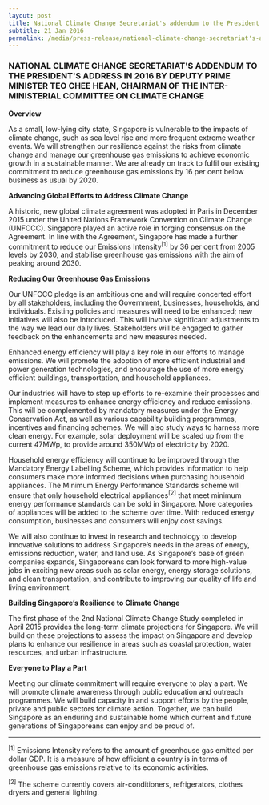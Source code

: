 ```yaml
---
layout: post
title: National Climate Change Secretariat's addendum to the President's Address in 2016 by Deputy Prime Minister Teo Chee Hean, Chairman of the Inter-Ministerial Committee on Climate Change
subtitle: 21 Jan 2016
permalink: /media/press-release/national-climate-change-secretariat's-addendum-to-the-president's-address-in-2016-by-deputy-prime-minister-teo-chee-hean-chairman-of-the-inter-ministerial-committee-on-climate-change
---
```


### NATIONAL CLIMATE CHANGE SECRETARIAT'S ADDENDUM TO THE PRESIDENT'S ADDRESS IN 2016 BY DEPUTY PRIME MINISTER TEO CHEE HEAN, CHAIRMAN OF THE INTER-MINISTERIAL COMMITTEE ON CLIMATE CHANGE

**Overview**

As a small, low-lying city state, Singapore is vulnerable to the impacts of climate change, such as sea level rise and more frequent extreme weather events. We will strengthen our resilience against the risks from climate change and manage our greenhouse gas emissions to achieve economic growth in a sustainable manner. We are already on track to fulfil our existing commitment to reduce greenhouse gas emissions by 16 per cent below business as usual by 2020.

**Advancing Global Efforts to Address Climate Change**

A historic, new global climate agreement was adopted in Paris in December 2015 under the United Nations Framework Convention on Climate Change (UNFCCC). Singapore played an active role in forging consensus on the Agreement. In line with the Agreement, Singapore has made a further commitment to reduce our Emissions Intensity<sup>[1]</sup> by 36 per cent from 2005 levels by 2030, and stabilise greenhouse gas emissions with the aim of peaking around 2030.

**Reducing Our Greenhouse Gas Emissions**

Our UNFCCC pledge is an ambitious one and will require concerted effort by all stakeholders, including the Government, businesses, households, and individuals. Existing policies and measures will need to be enhanced; new initiatives will also be introduced. This will involve significant adjustments to the way we lead our daily lives. Stakeholders will be engaged to gather feedback on the enhancements and new measures needed.

Enhanced energy efficiency will play a key role in our efforts to manage emissions. We will promote the adoption of more efficient industrial and power generation technologies, and encourage the use of more energy efficient buildings, transportation, and household appliances.

Our industries will have to step up efforts to re-examine their processes and implement measures to enhance energy efficiency and reduce emissions. This will be complemented by mandatory measures under the Energy Conservation Act, as well as various capability building programmes, incentives and financing schemes. We will also study ways to harness more clean energy. For example, solar deployment will be scaled up from the current 47MWp, to provide around 350MWp of electricity by 2020.

Household energy efficiency will continue to be improved through the Mandatory Energy Labelling Scheme, which provides information to help consumers make more informed decisions when purchasing household appliances. The Minimum Energy Performance Standards scheme will ensure that only household electrical appliances<sup>[2]</sup> that meet minimum energy performance standards can be sold in Singapore. More categories of appliances will be added to the scheme over time. With reduced energy consumption, businesses and consumers will enjoy cost savings.

We will also continue to invest in research and technology to develop innovative solutions to address Singapore’s needs in the areas of energy, emissions reduction, water, and land use. As Singapore’s base of green companies expands, Singaporeans can look forward to more high-value jobs in exciting new areas such as solar energy, energy storage solutions, and clean transportation, and contribute to improving our quality of life and living environment.

**Building Singapore’s Resilience to Climate Change**

The first phase of the 2nd National Climate Change Study completed in April 2015 provides the long-term climate projections for Singapore. We will build on these projections to assess the impact on Singapore and develop plans to enhance our resilience in areas such as coastal protection, water resources, and urban infrastructure.

**Everyone to Play a Part**

Meeting our climate commitment will require everyone to play a part. We will promote climate awareness through public education and outreach programmes. We will build capacity in and support efforts by the people, private and public sectors for climate action. Together, we can build Singapore as an enduring and sustainable home which current and future generations of Singaporeans can enjoy and be proud of.

___

<sup>[1]</sup> Emissions Intensity refers to the amount of greenhouse gas emitted per dollar GDP. It is a measure of how efficient a country is in terms of greenhouse gas emissions relative to its economic activities.

<sup>[2]</sup> The scheme currently covers air-conditioners, refrigerators, clothes dryers and general lighting. 
